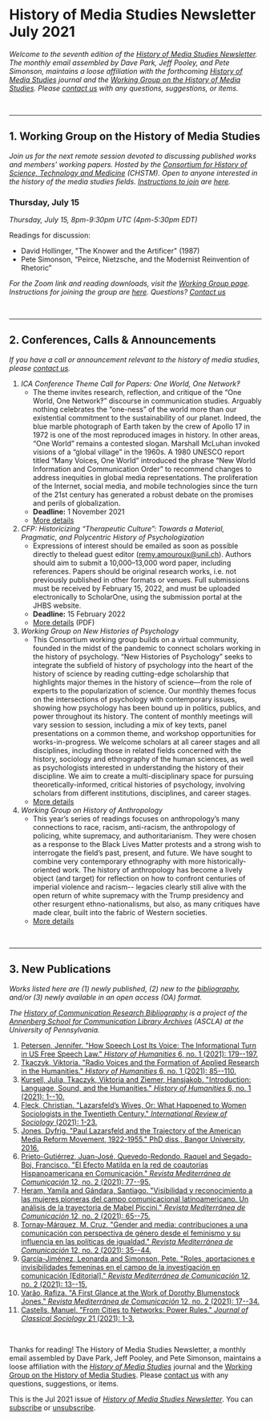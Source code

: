 # History of Media Studies Newsletter July 2021 

*Welcome to the seventh edition of the [History of Media Studies Newsletter](https://hms.mediastudies.press/newsletter). The monthly email assembled by Dave Park, Jeff Pooley, and Pete Simonson, maintains a loose affiliation with the forthcoming [*History of Media Studies*](hms.mediastudies.press) journal and the [Working Group on the History of Media Studies](https://www.chstm.org/media-studies). Please [contact us](mailto:hms@mediastudies.press) with any questions, suggestions, or items.*

<br>

***

## 1. Working Group on the History of Media Studies

*Join us for the next remote session devoted to discussing published works and members' working papers. Hosted by the [Consortium for History of Science, Technology and Medicine](https://www.chstm.org/media-studies) (CHSTM). Open to anyone interested in the history of the media studies fields. [Instructions to join](https://hms.mediastudies.press/working-group) are [here](https://hms.mediastudies.press/working-group).*

### Thursday, July 15

*Thursday, July 15, 8pm-9:30pm UTC (4pm-5:30pm EDT)*

Readings for discussion:

* David Hollinger, "The Knower and the Artificer" (1987)
* Pete Simonson, “Peirce, Nietzsche, and the Modernist Reinvention of Rhetoric”

*For the Zoom link and reading downloads, visit the [Working Group page](https://www.chstm.org/media-studies). Instructions for joining the group are [here](https://hms.mediastudies.press/working-group). Questions? [Contact us](mailto:hms@mediastudies.press)*


<br>

***

## 2. Conferences, Calls & Announcements

*If you have a call or announcement relevant to the history of media studies, please [contact us](mailto:hms@mediastudies.press).*

1. *ICA Conference Theme Call for Papers: One World, One Network‽* 
	* The theme invites research, reflection, and critique of the “One World, One Network‽” discourse in communication studies. Arguably nothing celebrates the “one-ness” of the world more than our existential commitment to the sustainability of our planet. Indeed, the blue marble photograph of Earth taken by the crew of Apollo 17 in 1972 is one of the most reproduced images in history. In other areas, “One World” remains a contested slogan. Marshall McLuhan invoked visions of a “global village” in the 1960s. A 1980 UNESCO report titled “Many Voices, One World” introduced the phrase “New World Information and Communication Order” to recommend changes to address inequities in global media representations. The proliferation of the Internet, social media, and mobile technologies since the turn of the 21st century has generated a robust debate on the promises and perils of globalization.
	* **Deadline:** 1 November 2021
	* [More details](https://www.icahdq.org/blogpost/1523657/373190/72nd-Annual-ICA-Conference-Theme-Call-for-Papers)
1. *CFP: Historicizing “Therapeutic Culture”: Towards a Material, Pragmatic, and Polycentric History of Psychologization*
	* Expressions of interest should be emailed as soon as possible directly to thelead guest editor (remy.amouroux@unil.ch). Authors should aim to submit a 10,000–13,000 word paper, including references. Papers should be original research works, i.e. not previously published in other formats or venues. Full submissions must be received by February 15, 2022, and must be uploaded electronically to ScholarOne, using the submission portal at the JHBS website.
	* **Deadline:** 15 February 2022
	* [More details](https://onlinelibrary.wiley.com/pb-assets/assets/15206696/CFP%20therapeutic%20Culture_final-1623079827380.pdf) (PDF)
1. *Working Group on New Histories of Psychology* 
	* This Consortium working group builds on a virtual community, founded in the midst of the pandemic to connect scholars working in the history of psychology. “New Histories of Psychology” seeks to integrate the subfield of history of psychology into the heart of the history of science by reading cutting-edge scholarship that highlights major themes in the history of science—from the role of experts to the popularization of science. Our monthly themes focus on the intersections of psychology with contemporary issues, showing how psychology has been bound up in politics, publics, and power throughout its history. The content of monthly meetings will vary session to session, including a mix of key texts, panel presentations on a common theme, and workshop opportunities for works-in-progress. We welcome scholars at all career stages and all disciplines, including those in related fields concerned with the history, sociology and ethnography of the human sciences, as well as psychologists interested in understanding the history of their discipline. We aim to create a multi-disciplinary space for pursuing theoretically-informed, critical histories of psychology, involving scholars from different institutions, disciplines, and career stages.
	* [More details](https://www.chstm.org/content/new-histories-psychology-politics-publics-and-power)
1. *Working Group on History of Anthropology* 
	* This year’s series of readings focuses on anthropology’s many connections to race, racism, anti-racism, the anthropology of policing, white supremacy, and authoritarianism. They were chosen as a response to the Black Lives Matter protests and a strong wish to interrogate the field’s past, present, and future. We have sought to combine very contemporary ethnography with more historically-oriented work. The history of anthropology has become a lively object (and target) for reflection on how to confront centuries of imperial violence and racism-- legacies clearly still alive with the open return of white supremacy with the Trump presidency and other resurgent ethno-nationalisms, but also, as many critiques have made clear, built into the fabric of Western societies. 
	* [More details](https://www.chstm.org/content/history-anthropology)


<br>

***

## 3. New Publications

*Works listed here are (1) newly published, (2) new to the [bibliography](https://ascla.asc.upenn.edu/communications-scholars-history-project/bibliography/), and/or (3) newly available in an open access (OA) format.*

*The [History of Communication Research Bibliography](https://ascla.asc.upenn.edu/communications-scholars-history-project/bibliography/) is a project of the [Annenberg School for Communication Library Archives](https://ascla.asc.upenn.edu) (ASCLA) at the University of Pennsylvania.* 

1. [Petersen, Jennifer. "How Speech Lost Its Voice: The Informational Turn in US Free Speech Law." _History of Humanities_ 6, no. 1 (2021): 179--197. ](https://www.bibsonomy.org/bibtex/2e1092afb894737065d7b38cf7ec75209)
1. [Tkaczyk, Viktoria. "Radio Voices and the Formation of Applied Research in the Humanities." _History of Humanities_ 6, no. 1 (2021): 85--110. ](https://www.bibsonomy.org/bibtex/2921f927874220557bfc7519800a2a90b)
1. [Kursell, Julia, Tkaczyk, Viktoria and Ziemer, Hansjakob. "Introduction: Language, Sound, and the Humanities." _History of Humanities_ 6, no. 1 (2021): 1--10. ](https://www.bibsonomy.org/bibtex/2347985e85115f2454397725ef2408d0d)
1. [Fleck, Christian. "Lazarsfeld’s Wives, Or: What Happened to Women Sociologists in the Twentieth Century." _International Review of Sociology_ (2021): 1-23. ](https://www.bibsonomy.org/bibtex/2b900e4a88328e47979fc0bcb0bba0d35)
1. [Jones, Dyfrig. "Paul Lazarsfeld and the Trajectory of the American Media Reform Movement, 1922-1955." PhD diss., Bangor University, 2016. ](https://www.bibsonomy.org/bibtex/221f65160c29629274bdd3f52937524e8)
1. [Prieto-Gutiérrez, Juan-José, Quevedo-Redondo, Raquel and Segado-Boj, Francisco. "El Efecto Matilda en la red de coautorías Hispanoamericana en Comunicación." _Revista Mediterránea de Comunicación_ 12, no. 2 (2021): 77--95. ](https://www.bibsonomy.org/bibtex/26550f2212c5daff8fe578acc0847f7b7)
1. [Heram, Yamila and Gándara, Santiago. "Visibilidad y reconocimiento a las mujeres pioneras del campo comunicacional latinoamericano. Un análisis de la trayectoria de Mabel Piccini." _Revista Mediterránea de Comunicación_ 12, no. 2 (2021): 65--75. ](https://www.bibsonomy.org/bibtex/20fe9a94ddeda10cd311ead3278d7ee70)
1. [Tornay-Márquez, M. Cruz. "Gender and media: contribuciones a una comunicación con perspectiva de género desde el feminismo y su influencia en las políticas de igualdad." _Revista Mediterránea de Comunicación_ 12, no. 2 (2021): 35--44. ](https://www.bibsonomy.org/bibtex/264c990d0e3edbcbdd993e6e8661a90a8)
1. [García-Jiménez, Leonarda and Simonson, Pete. "Roles, aportaciones e invisibilidades femeninas en el campo de la investigación en comunicación [Editorial]." _Revista Mediterránea de Comunicación_ 12, no. 2 (2021): 13--15. ](https://www.bibsonomy.org/bibtex/27f4668c1048c17bfce0630af9f762904)
1. [Varão, Rafiza. "A First Glance at the Work of Dorothy Blumenstock Jones." _Revista Mediterránea de Comunicación_ 12, no. 2 (2021): 17--34. ](https://www.bibsonomy.org/bibtex/2e76b75ea3bea13aa46f820ad2634c57b)
1. [Castells, Manuel. "From Cities to Networks: Power Rules." _Journal of Classical Sociology_ 21 (2021): 1-3. ](https://www.bibsonomy.org/bibtex/2808f5b450087724b0a55b75d77d7121f)

<br>



Thanks for reading! The History of Media Studies Newsletter, a monthly email assembled by Dave Park, Jeff Pooley, and Pete Simonson, maintains a loose affiliation with the [*History of Media Studies*](https://hms.mediastudies.press) journal and the [Working Group on the History of Media Studies](https://www.chstm.org/media-studies). Please [contact us](mailto:hms@mediastudies.press) with any questions, suggestions, or items.

This is the Jul 2021 issue of [*History of Media Studies Newsletter*](https://hms.mediastudies.press/newsletter). You can [subscribe](https://buttondown.email/hms) or [unsubscribe](https://buttondown.email/api/emails/unsubscribe/7357).